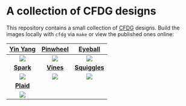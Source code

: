 # A collection of CFDG designs

This repository contains a small collection of
[CFDG](http://www.contextfreeart.org/gallery/)
designs.
Build the images locally with `cfdg` via `make`
or view the published ones online:

| [Yin Yang](http://www.contextfreeart.org/gallery/view.php?id=3739) | [Pinwheel](http://www.contextfreeart.org/gallery/view.php?id=3740) | [Eyeball](http://www.contextfreeart.org/gallery/view.php?id=3741) |
|:------: | :------: | :------: |
| ![](http://www.contextfreeart.org/gallery/uploads/b5/c5/b5c57863e51f2da25307c6ddd00329d0/thumb_3739.jpg) | ![](http://www.contextfreeart.org/gallery/uploads/b5/c5/b5c57863e51f2da25307c6ddd00329d0/thumb_3740.jpg) | ![](http://www.contextfreeart.org/gallery/uploads/b5/c5/b5c57863e51f2da25307c6ddd00329d0/thumb_3741.jpg) |
| **[Spark](http://www.contextfreeart.org/gallery/view.php?id=3746)** | **[Vines](https://www.contextfreeart.org/gallery/view.php?id=3763)**    | **[Squiggles](https://www.contextfreeart.org/gallery/view.php?id=3769)**   |
| ![](http://www.contextfreeart.org/gallery/uploads/b5/c5/b5c57863e51f2da25307c6ddd00329d0/thumb_3746.jpg) | ![](https://www.contextfreeart.org/gallery/uploads/b5/c5/b5c57863e51f2da25307c6ddd00329d0/thumb_3763.png)   | ![](https://www.contextfreeart.org/gallery/uploads/b5/c5/b5c57863e51f2da25307c6ddd00329d0/thumb_3769.jpg)   |
| **[Plaid](https://www.contextfreeart.org/gallery/view.php?id=3780)** | | |
| ![](https://www.contextfreeart.org/gallery/uploads/b5/c5/b5c57863e51f2da25307c6ddd00329d0/thumb_3780.jpg) | | |
